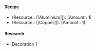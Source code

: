 #### Recipe
- (Resource:: [[Aluminium]]): (Amount:: 1)
- (Resource:: [[Copper]]): (Amount:: 1)

#### Research
- Decoration 1